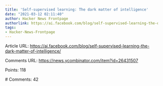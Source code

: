 ```yaml
---
title: 'Self-supervised learning: The dark matter of intelligence'
date: "2021-03-12 02:11:40"
author: Hacker News Frontpage
authorlink: https://ai.facebook.com/blog/self-supervised-learning-the-dark-matter-of-intelligence/
tags:
- Hacker-News-Frontpage
---
```


<p>Article URL: <a href="https://ai.facebook.com/blog/self-supervised-learning-the-dark-matter-of-intelligence/">https://ai.facebook.com/blog/self-supervised-learning-the-dark-matter-of-intelligence/</a></p>
<p>Comments URL: <a href="https://news.ycombinator.com/item?id=26431507">https://news.ycombinator.com/item?id=26431507</a></p>
<p>Points: 118</p>
<p># Comments: 42</p>
